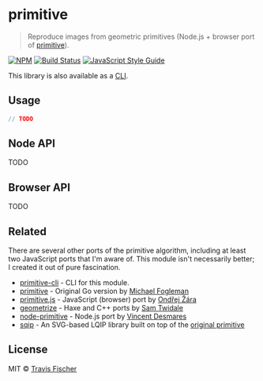 # primitive

> Reproduce images from geometric primitives (Node.js + browser port of [primitive](https://github.com/fogleman/primitive)).

[![NPM](https://img.shields.io/npm/v/primitive.svg)](https://www.npmjs.com/package/primitive) [![Build Status](https://travis-ci.org/transitive-bullshit/primitive.svg?branch=master)](https://travis-ci.org/transitive-bullshit/primitive) [![JavaScript Style Guide](https://img.shields.io/badge/code_style-standard-brightgreen.svg)](https://standardjs.com)

This library is also available as a [CLI](https://github.com/transitive-bullshit/primitive-cli).

## Usage

```js
// TODO
```


## Node API

TODO

## Browser API

TODO

## Related

There are several other ports of the primitive algorithm, including at least two JavaScript ports that I'm aware of. This module isn't necessarily better; I created it out of pure fascination.

- [primitive-cli](https://github.com/transitive-bullshit/primitive-cli) - CLI for this module.
- [primitive](https://github.com/fogleman/primitive) - Original Go version by [Michael Fogleman](https://www.michaelfogleman.com/)
- [primitive.js](https://github.com/ondras/primitive.js) - JavaScript (browser) port by [Ondřej Žára](https://github.com/ondras)
- [geometrize](http://www.geometrize.co.uk/) - Haxe and C++ ports by [Sam Twidale](https://samcodes.co.uk/)
- [node-primitive](https://github.com/vincentdesmares/node-primitive) - Node.js port by [Vincent Desmares](https://github.com/vincentdesmares)
- [sqip](https://github.com/technopagan/sqip) - An SVG-based LQIP library built on top of the [original primitive](https://github.com/fogleman/primitive)

## License

MIT © [Travis Fischer](https://github.com/transitive-bullshit)

